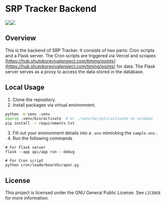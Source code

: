 # SRP Tracker Backend
<a  href="https://github.com/jonathanlo411/srp-tracker-backend/releases"><img  src="https://img.shields.io/github/v/release/jonathanlo411/srp-tracker-backend"></a><a  href="https://github.com/jonathanlo411/srp-tracker-backend/blob/main/LICENSE"><img  src="https://img.shields.io/github/license/jonathanlo411/srp-tracker-backend"></a>

## Overview
This is the backend of SRP Tracker. It consists of two parts: Cron scripts and a Flask server. The Cron scripts are triggered via Vercel and scrapes [https://hub.shutokorevivalproject.com/timing/points](https://hub.shutokorevivalproject.com/timing/points) for data. The Flask server serves as a proxy to access the data stored in the database.

## Local Usage
1. Clone the repository.
2. Install packages via virtual environment.
```bash
python -m venv .venv
source .venv/bin/activate  # or ./venv/Scripts/activate on windows
pip install -r requirements.txt
```
3. Fill out your environment details into a `.env` mimicking the `sample.env` .
4. Run the following commands
```
# For Flask server
flask --app api/app run --debug

# For Cron script
python cron/leaderboardScraper.py
```

## License
This project is licensed under the GNU General Public License. See `LICENSE` for more information.